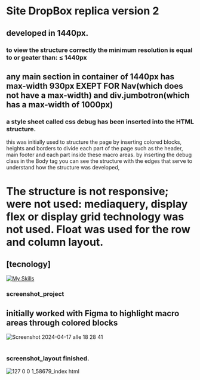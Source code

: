 # Site DropBox replica version 2
## developed in 1440px.
### to view the structure correctly the minimum resolution is equal to or geater than: ≤ 1440px


## any main section in container of 1440px has max-width 930px EXEPT FOR Nav(which does not have a max-width) and div.jumbotron(which has a max-width of 1000px) 

### a style sheet called css debug has been inserted into the HTML structure.
this was initially used to structure the page by inserting colored blocks, heights and borders to divide each part of the page such as the header, main footer and each part inside these macro areas.
by inserting the debug class in the Body tag you can see the structure with the edges that serve to understand how the structure was developed,

# The structure is not responsive; were not used: mediaquery, display flex or display grid technology was not used. Float was used for the row and column layout.

## [tecnology]
[![My Skills](https://skillicons.dev/icons?i=,html,css)](https://skillicons.dev)

### screenshot_project
## initially worked with Figma to highlight macro areas through colored blocks
![Screenshot 2024-04-17 alle 18 28 41](https://github.com/jamessteven74/dropBox_version_2/assets/96775417/51906b50-2559-4151-a79b-74ab3ffe5808)

#
### screenshot_layout finished.
![127 0 0 1_58679_index html](https://github.com/jamessteven74/dropBox_version_2/assets/96775417/2fca7b60-d8fb-44b2-8bf1-5f5f2758a810)